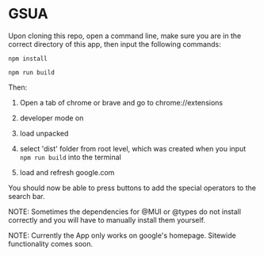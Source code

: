 # GSUA

Upon cloning this repo, open a command line, make sure you are in the correct directory of this app, then input the following commands:

`npm install`

`npm run build`

Then:
1. Open a tab of chrome or brave and go to chrome://extensions

2. developer mode on

3. load unpacked
4. select 'dist' folder from root level, which was created when you input `npm run build` into the terminal
5. load and refresh google.com

You should now be able to press buttons to add the special operators to the search bar.

NOTE: Sometimes the dependencies for @MUI or @types do not install correctly and you will have to manually install them yourself.

NOTE: Currently the App only works on google's homepage. Sitewide functionality comes soon.
